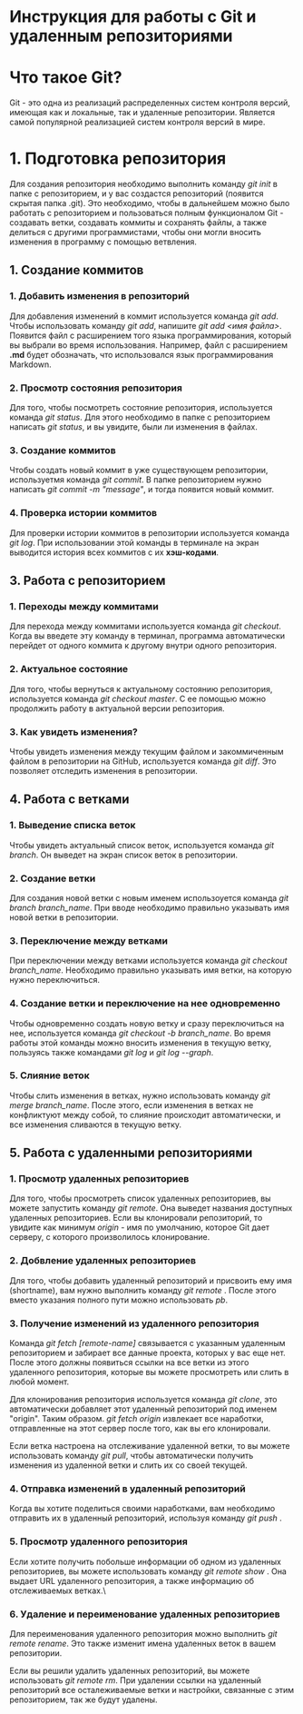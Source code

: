 # Инструкция для работы с Git и удаленным репозиториями

# Что такое Git?
Git - это одна из реализаций распределенных систем контроля версий, имеющая как и локальные, так и удаленные репозитории. Является самой популярной реализацией систем контроля версий в мире.

# 1. Подготовка репозитория
Для создания репозитория необходимо выполнить команду *git init* в папке с репозиторием, и у вас создастся репозиторий (появится скрытая папка .git). Это необходимо, чтобы в дальнейшем можно было работать с репозиторием и пользоваться полным функционалом Git - создавать ветки, создавать коммиты и сохранять файлы, а также делиться с другими программистами, чтобы они могли вносить изменения в программу с помощью ветвления.

## 1. Создание коммитов

### 1. Добавить изменения в репозиторий
Для добавления изменений в коммит используется команда *git add*. Чтобы использовать команду *git add*, напишите *git add <имя файла>*. Появится файл с расширением того языка программирования, который вы выбрали во время использования. Например, файл с расширением **.md** будет обозначать, что использовался язык программирования Markdown.

### 2. Просмотр состояния репозитория
Для того, чтобы посмотреть состояние репозитория, используется команда *git status*. Для этого необходимо в папке с репозиторием написать *git status*, и вы увидите, были ли изменения в файлах.

### 3. Создание коммитов
Чтобы создать новый коммит в уже существующем репозитории, используетмя команда *git commit*. В папке репозиторием нужно написать *git commit -m "message"*, и тогда появится новый коммит.

### 4. Проверка истории коммитов
Для проверки истории коммитов в репозитории используется команда *git log*. При использовании этой команды в терминале на экран выводится история всех коммитов с их **хэш-кодами**.

## 3. Работа с репозиторием

### 1. Переходы между коммитами
Для перехода между коммитами используется команда *git checkout*. Когда вы введете эту команду в терминал, программа автоматически перейдет от одного коммита к другому внутри одного репозитория.

### 2. Актуальное состояние
Для того, чтобы вернуться к актуальному состоянию репозитория, используется команда *git checkout master*. С ее помощью можно продолжить работу в актуальной версии репозитория.

### 3. Как увидеть изменения?
Чтобы увидеть изменения между текущим файлом и закоммиченным файлом в репозитории на GitHub, используется команда *git diff*. Это позволяет отследить изменения в репозитории.

## 4. Работа с ветками

### 1. Выведение списка веток
Чтобы увидеть актуальный список веток, используется команда *git branch*. Он выведет на экран список веток в репозитории.

### 2. Создание ветки
Для создания новой ветки с новым именем использоуется команда *git branch branch_name*. При вводе необходимо правильно указывать имя новой ветки в репозитории.

### 3. Переключение между ветками
При переключении между ветками используется команда *git checkout branch_name*. Необходимо правильно указывать имя ветки, на которую нужно переключиться.

### 4. Создание ветки и переключение на нее одновременно
Чтобы одновременно создать новую ветку и сразу переключиться на нее, используется команда *git checkout -b branch_name*. Во время работы этой команды можно вносить изменения в текущую ветку, пользуясь также командами *git log* и *git log --graph*.

### 5. Слияние веток
Чтобы слить изменения в ветках, нужно использовать команду *git merge branch_name*. После этого, если изменения в ветках не конфликтуют между собой, то слияние происходит автоматически, и все изменения сливаются в текущую ветку.

## 5. Работа с удаленными репозиториями

### 1. Просмотр удаленных репозиториев
Для того, чтобы просмотреть список удаленных репозиториев, вы можете запустить команду *git remote*. Она выведет названия доступных удаленных репозиториев. Если вы клонировали репозиторий, то увидите как минимум *origin* - имя по умолчанию, которое Git дает серверу, с которого произволилось клонирование.

### 2. Добвление удаленных репозиториев
Для того, чтобы добавить удаленный репозиторий и присвоить ему имя (shortname), вам нужно выполнить команду *git remote <shortname> <url>*. После этого вместо указания полного пути можно использовать *pb*.

### 3. Получение изменений из удаленного репозитория
Команда *git fetch [remote-name]* связывается с указанным удаленным репозиторием и забирает все данные проекта, которых у вас еще нет. После этого должны появиться ссылки на все ветки из этого удаленного репозитория, которые вы можете просмотреть или слить в любой момент.

Для клонирования репозитория используется команда *git clone*, это автоматически добавляет этот удаленный репозиторий под именем "origin". Таким образом. *git fetch origin* извлекает все наработки, отправленные на этот сервер после того, как вы его клонировали.

Если ветка настроена на отслеживание удаленной ветки, то вы можете использовать команду *git pull*, чтобы автоматически получить изменения из удаленной ветки и слить их со своей текущей.

### 4. Отправка изменений в удаленный репозиторий
Когда вы хотите поделиться своими наработками, вам необходимо отправить их в удаленный репозиторий, используя команду *git push <remote-name> <branch-name>*.

### 5. Просмотр удаленного репозитория
Если хотите получить побольше информации об одном из удаленных репозиториев, вы можете использовать команду *git remote show <remote>*. Она выдает URL удаленного репозитория, а также информацию об отслеживаемых ветках.\

### 6. Удаление и переименование удаленных репозиториев
Для переименования удаленного репозитория можно выполнить *git remote rename*. Это также изменит имена удаленных веток в вашем репозитории.

Если вы решили удалить удаленных репозиторий, вы можете использовать *git remote rm*. При удалении ссылки на удаленный репозиторий все осталеживаемые ветки и настройки, связанные с этим репозиторием, так же будут удалены.